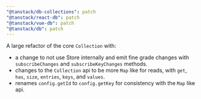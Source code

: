 ```yaml
---
"@tanstack/db-collections": patch
"@tanstack/react-db": patch
"@tanstack/vue-db": patch
"@tanstack/db": patch
---
```


A large refactor of the core `Collection` with:

- a change to not use Store internally and emit fine grade changes with `subscribeChanges` and `subscribeKeyChanges` methods.
- changes to the `Collection` api to be more `Map` like for reads, with `get`, `has`, `size`, `entries`, `keys`, and `values`.
- renames `config.getId` to `config.getKey` for consistency with the `Map` like api.
